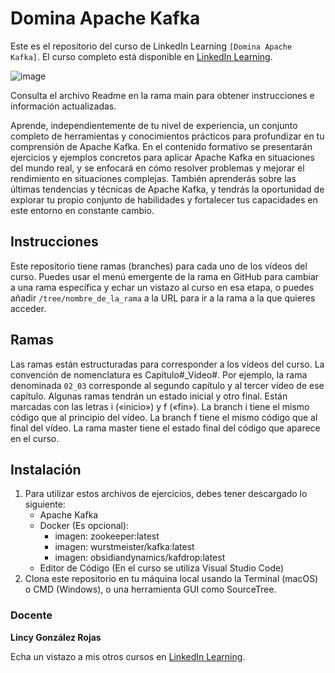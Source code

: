 # Domina Apache Kafka

Este es el repositorio del curso de LinkedIn Learning `[Domina Apache Kafka]`. El curso completo está disponible en [LinkedIn Learning][lil-course-url].

![image](https://github.com/LinkedInLearning/domina-apache-kafka-3255041/assets/71371373/43eb4f14-910e-4512-9e7f-7fc386d62ec5)

Consulta el archivo Readme en la rama main para obtener instrucciones e información actualizadas.

Aprende, independientemente de tu nivel de experiencia, un conjunto completo de herramientas y conocimientos prácticos para profundizar en tu comprensión de Apache Kafka. En el contenido formativo se presentarán ejercicios y ejemplos concretos para aplicar Apache Kafka en situaciones del mundo real, y se enfocará en cómo resolver problemas y mejorar el rendimiento en situaciones complejas. También aprenderás sobre las últimas tendencias y técnicas de Apache Kafka, y tendrás la oportunidad de explorar tu propio conjunto de habilidades y fortalecer tus capacidades en este entorno en constante cambio.

## Instrucciones

Este repositorio tiene ramas (branches) para cada uno de los vídeos del curso. Puedes usar el menú emergente de la rama en GitHub para cambiar a una rama específica y echar un vistazo al curso en esa etapa, o puedes añadir `/tree/nombre_de_la_rama` a la URL para ir a la rama a la que quieres acceder.

## Ramas

Las ramas están estructuradas para corresponder a los vídeos del curso. La convención de nomenclatura es Capítulo#_Vídeo#. Por ejemplo, la rama denominada `02_03` corresponde al segundo capítulo y al tercer vídeo de ese capítulo. Algunas ramas tendrán un estado inicial y otro final. Están marcadas con las letras i («inicio») y f («fin»). La branch i tiene el mismo código que al principio del vídeo. La branch f tiene el mismo código que al final del vídeo. La rama master tiene el estado final del código que aparece en el curso.

## Instalación

1. Para utilizar estos archivos de ejercicios, debes tener descargado lo siguiente:
   - Apache Kafka
   - Docker (Es opcional):
      - imagen: zookeeper:latest
      - imagen: wurstmeister/kafka:latest
      - imagen: obsidiandynamics/kafdrop:latest
   - Editor de Código (En el curso se utiliza Visual Studio Code)
2. Clona este repositorio en tu máquina local usando la Terminal (macOS) o CMD (Windows), o una herramienta GUI como SourceTree.


### Docente

**Lincy González Rojas**

Echa un vistazo a mis otros cursos en [LinkedIn Learning](https://www.linkedin.com/learning/instructors/lincy-gonzalez-rojas).

[0]: # (Replace these placeholder URLs with actual course URLs)
[lil-course-url]: https://www.linkedin.com/learning/domina-apache-kafka/aprendiendo-sobre-apache-kafka
[lil-thumbnail-url]: https://cdn.lynda.com/course/2875095/2875095-1615224395432-16x9.jpg

[1]: # (End of ES-Instruction ###############################################################################################)
